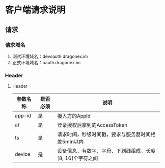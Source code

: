 # 客户端请求说明

## 请求

### 请求域名

1. 测试环境域名：devoauth.dragonex.im
2. 正式环境域名：oauth.dragonex.im

### Header

1. Header

    | 参数名称 | 是否必须 | 说明 |
    | --- | --- | --- |
    | app-id | 是 | 接入方的AppId |
    | at | 是 | 登录授权后拿到的AccessToken |
    | ts | 是 | 请求时间，秒级时间戳，要求与服务器时间相差5min以内 |
    | device | 是 | 设备信息，有数字、字母、下划线组成，长度[8, 16]个字符之间 |

